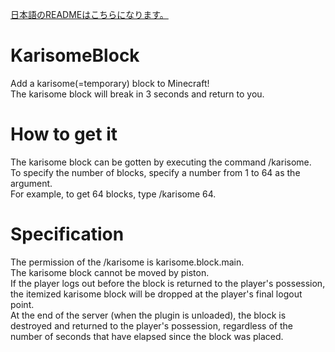 [日本語のREADMEはこちらになります。](https://github.com/amata1219/KarisomeBlock/blob/master/README-ja.md)
# KarisomeBlock
Add a karisome(=temporary) block to Minecraft!  
The karisome block will break in 3 seconds and return to you.  

# How to get it
The karisome block can be gotten by executing the command /karisome.  
To specify the number of blocks, specify a number from 1 to 64 as the argument.  
For example, to get 64 blocks, type /karisome 64.  

# Specification
The permission of the /karisome is karisome.block.main.  
The karisome block cannot be moved by piston.  
If the player logs out before the block is returned to the player's possession, the itemized karisome block will be dropped at the player's final logout point.  
At the end of the server (when the plugin is unloaded), the block is destroyed and returned to the player's possession, regardless of the number of seconds that have elapsed since the block was placed.  